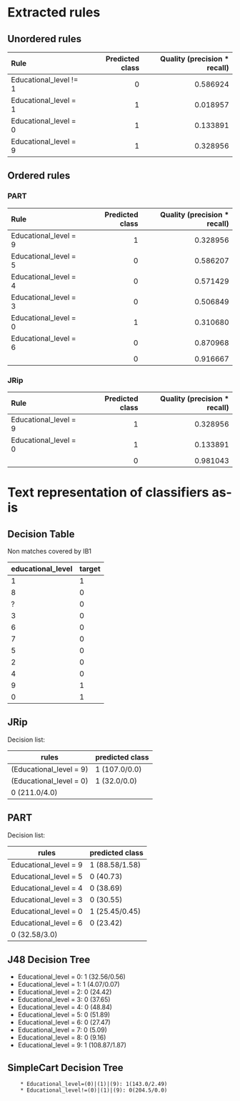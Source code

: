 # Extracted rules

## Unordered rules

| Rule | Predicted class | Quality (precision * recall) |
|:----|----:|----:|
| Educational_level != 1 | 0 | 0.586924 |
| Educational_level = 1 | 1 | 0.018957 |
| Educational_level = 0 | 1 | 0.133891 |
| Educational_level = 9 | 1 | 0.328956 |

## Ordered rules

### PART

| Rule | Predicted class | Quality (precision * recall) |
|:----|----:|----:|
| Educational_level = 9 | 1 | 0.328956 |
| Educational_level = 5 | 0 | 0.586207 |
| Educational_level = 4 | 0 | 0.571429 |
| Educational_level = 3 | 0 | 0.506849 |
| Educational_level = 0 | 1 | 0.310680 |
| Educational_level = 6 | 0 | 0.870968 |
|  | 0 | 0.916667 |


### JRip

| Rule | Predicted class | Quality (precision * recall) |
|:----|----:|----:|
| Educational_level = 9 | 1 | 0.328956 |
| Educational_level = 0 | 1 | 0.133891 |
|  | 0 | 0.981043 |


# Text representation of classifiers as-is

## Decision Table

Non matches covered by IB1

educational_level|target
---|---
1|1
8|0
?|0
3|0
6|0
7|0
5|0
2|0
4|0
9|1
0|1

## JRip

Decision list:

rules | predicted class
---|---
(Educational_level = 9)|1 (107.0/0.0)
(Educational_level = 0)|1 (32.0/0.0)
|0 (211.0/4.0)


## PART

Decision list:

rules | predicted class
---|---
Educational_level = 9|1 (88.58/1.58)
Educational_level = 5|0 (40.73)
Educational_level = 4|0 (38.69)
Educational_level = 3|0 (30.55)
Educational_level = 0|1 (25.45/0.45)
Educational_level = 6|0 (23.42)
|0 (32.58/3.0)


## J48 Decision Tree

* Educational_level = 0: 1 (32.56/0.56)
* Educational_level = 1: 1 (4.07/0.07)
* Educational_level = 2: 0 (24.42)
* Educational_level = 3: 0 (37.65)
* Educational_level = 4: 0 (48.84)
* Educational_level = 5: 0 (51.89)
* Educational_level = 6: 0 (27.47)
* Educational_level = 7: 0 (5.09)
* Educational_level = 8: 0 (9.16)
* Educational_level = 9: 1 (108.87/1.87)


## SimpleCart Decision Tree

		* Educational_level=(0)|(1)|(9): 1(143.0/2.49)
		* Educational_level!=(0)|(1)|(9): 0(204.5/0.0)


